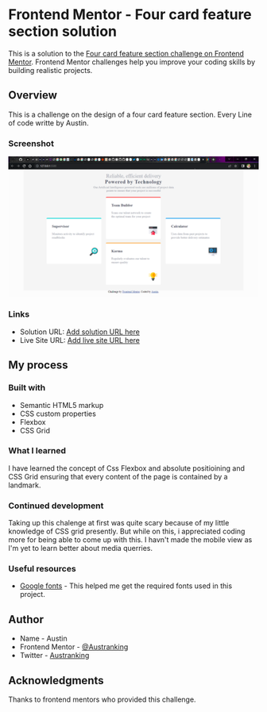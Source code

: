 # Frontend Mentor - Four card feature section solution

This is a solution to the [Four card feature section challenge on Frontend Mentor](https://www.frontendmentor.io/challenges/four-card-feature-section-weK1eFYK). Frontend Mentor challenges help you improve your coding skills by building realistic projects.


## Overview

This is a challenge on the design of a four card feature section.
Every Line of code writte by Austin.

### Screenshot

![](./images/screenshot.png)

### Links

- Solution URL: [Add solution URL here](https://your-solution-url.com)
- Live Site URL: [Add live site URL here](https://your-live-site-url.com)

## My process

### Built with

- Semantic HTML5 markup
- CSS custom properties
- Flexbox
- CSS Grid

### What I learned

I have learned the concept of Css Flexbox and absolute positioining and CSS Grid
ensuring that every content of the page is contained by a landmark.

### Continued development

Taking up this chalenge at first was quite scary because of my little knowledge of CSS grid presently.
But while on this, i appreciated coding more for being able to come up with this.
I havn't made the mobile view as I'm yet to learn better about media querries.

### Useful resources

- [Google fonts](https://www.fonts.google.com) - This helped me get the required fonts used in this project.

## Author

- Name - Austin
- Frontend Mentor - [@Austranking](https://www.frontendmentor.io/profile/Ausranking)
- Twitter - [Austranking](https://www.twitter.com/austinnze1000)

## Acknowledgments

Thanks to frontend mentors who provided this challenge.
